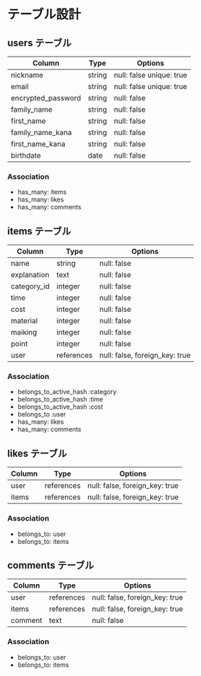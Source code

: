 # テーブル設計

## users テーブル

| Column             | Type   | Options                  |
| -----------------  | ------ | -------------------------|
| nickname	         | string	| null: false unique: true |
| email              | string | null: false unique: true |
| encrypted_password | string | null: false              |
| family_name        | string | null: false              |
| first_name         | string | null: false              |
| family_name_kana   | string | null: false              |
| first_name_kana    | string | null: false              |
| birthdate          | date   | null: false              |

### Association
- has_many: items 
- has_many: likes 
- has_many: comments


##  items テーブル

| Column        | Type       | Options                        |
| -----------   | ---------- | ------------------------------ |
| name          | string     | null: false                    |
| explanation   | text       | null: false                    |
| category_id   | integer    | null: false                    |
| time          | integer    | null: false                    |
| cost          | integer    | null: false                    |
| material      | integer    | null: false                    |
| maiking       | integer    | null: false                    |
| point         | integer    | null: false                    |
| user          | references | null: false, foreign_key: true |


### Association

- belongs_to_active_hash :category
- belongs_to_active_hash :time
- belongs_to_active_hash :cost
- belongs_to             :user
- has_many: likes 
- has_many: comments


##  likes テーブル

| Column        | Type       | Options                         |
| -----------   | ---------- | ------------------------------ |
| user          | references | null: false, foreign_key: true |
| items         | references | null: false, foreign_key: true |


### Association
- belongs_to: user
- belongs_to: items


##  comments テーブル

| Column        | Type       | Options                        |
| -----------   | ---------- | ------------------------------ |
| user          | references | null: false, foreign_key: true |
| items         | references | null: false, foreign_key: true |
| comment       | text       | null: false                    |


### Association
- belongs_to: user
- belongs_to: items
